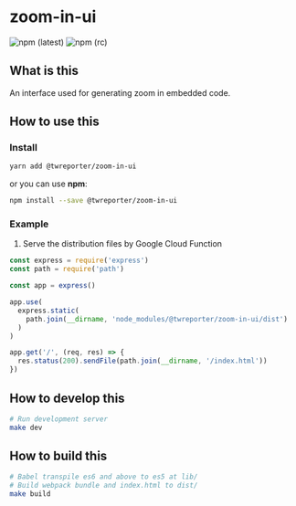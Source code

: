 # zoom-in-ui

![npm (latest)](https://img.shields.io/npm/v/@twreporter/zoom-in-ui/latest)
![npm (rc)](https://img.shields.io/npm/v/@twreporter/zoom-in-ui/rc)

## What is this

An interface used for generating zoom in embedded code.

## How to use this

### Install

```sh
yarn add @twreporter/zoom-in-ui
```

or you can use **npm**:

```sh
npm install --save @twreporter/zoom-in-ui
```

### Example

1. Serve the distribution files by Google Cloud Function

```js
const express = require('express')
const path = require('path')

const app = express()

app.use(
  express.static(
    path.join(__dirname, 'node_modules/@twreporter/zoom-in-ui/dist')
  )
)

app.get('/', (req, res) => {
  res.status(200).sendFile(path.join(__dirname, '/index.html'))
})
```

## How to develop this

```bash
# Run development server
make dev
```

## How to build this

```bash
# Babel transpile es6 and above to es5 at lib/
# Build webpack bundle and index.html to dist/
make build
```
